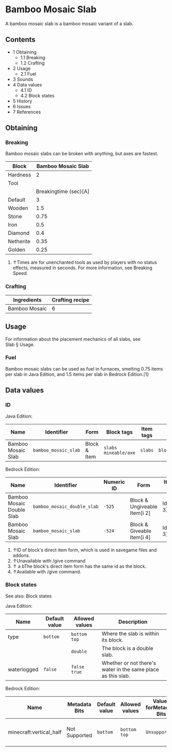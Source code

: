 # Bamboo Mosaic Slab
A bamboo mosaic slab is a bamboo mosaic variant of a slab.

## Contents
- 1 Obtaining
	- 1.1 Breaking
	- 1.2 Crafting
- 2 Usage
	- 2.1 Fuel
- 3 Sounds
- 4 Data values
	- 4.1 ID
	- 4.2 Block states
- 5 History
- 6 Issues
- 7 References

## Obtaining
### Breaking
Bamboo mosaic slabs can be broken with anything, but axes are fastest.

| Block     | Bamboo Mosaic Slab    |
|-----------|-----------------------|
| Hardness  | 2                     |
| Tool      |                       |
|           | Breakingtime (sec)[A] |
| Default   | 3                     |
| Wooden    | 1.5                   |
| Stone     | 0.75                  |
| Iron      | 0.5                   |
| Diamond   | 0.4                   |
| Netherite | 0.35                  |
| Golden    | 0.25                  |

1. ↑Times are for unenchanted tools as used by players with no status effects, measured in seconds. For more information, see Breaking Speed.

### Crafting
| Ingredients   | Crafting recipe |
|---------------|-----------------|
| Bamboo Mosaic | 6               |

## Usage
For information about the placement mechanics of all slabs, see Slab § Usage.

### Fuel
Bamboo mosaic slabs can be used as fuel in furnaces, smelting 0.75 items per slab in Java Edition, and 1.5 items per slab in Bedrock Edition.[1]

## Data values
### ID
Java Edition:

| Name               | Identifier           | Form         | Block tags                 | Item tags | Translation key                      |
|--------------------|----------------------|--------------|----------------------------|-----------|--------------------------------------|
| Bamboo Mosaic Slab | `bamboo_mosaic_slab` | Block & Item | `slabs`<br/>`mineable/axe` | `slabs`   | `block.minecraft.bamboo_mosaic_slab` |

Bedrock Edition:

| Name                      | Identifier                  | Numeric ID | Form                         | Item ID[i 1]   | Translation key                |
|---------------------------|-----------------------------|------------|------------------------------|----------------|--------------------------------|
| Bamboo Mosaic Double Slab | `bamboo_mosaic_double_slab` | `-525`     | Block & Ungiveable Item[i 2] | Identical[i 3] | —                              |
| Bamboo Mosaic Slab        | `bamboo_mosaic_slab`        | `-524`     | Block & Giveable Item[i 4]   | Identical[i 3] | `tile.bamboo_mosaic_slab.name` |

1. ↑ID of block's direct item form, which is used in savegame files and addons.
2. ↑Unavailable with /give command
3. ↑ a bThe block's direct item form has the same id as the block.
4. ↑Available with /give command.

### Block states
See also: Block states

Java Edition:

| Name        | Default value | Allowed values     | Description                                                  |
|-------------|---------------|--------------------|--------------------------------------------------------------|
| type        | `bottom`      | `bottom`<br/>`top` | Where the slab is within its block.                          |
|             |               | `double`           | The block is a double slab.                                  |
| waterlogged | `false`       | `false`<br/>`true` | Whether or not there's water in the same place as this slab. |

Bedrock Edition:

| Name                    | Metadata Bits | Default value | Allowed values     | Values forMetadata Bits | Description                         |
|-------------------------|---------------|---------------|--------------------|-------------------------|-------------------------------------|
| minecraft:vertical_half | Not Supported | `bottom`      | `bottom`<br/>`top` | `Unsupported`           | Where the slab is within its block. |



